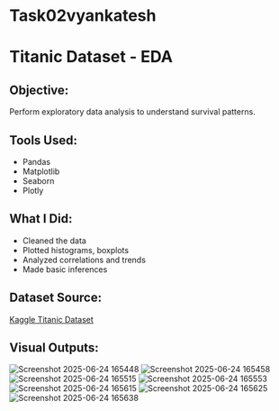 # Task02vyankatesh
# Titanic Dataset - EDA

## Objective:
Perform exploratory data analysis to understand survival patterns.

## Tools Used:
- Pandas
- Matplotlib
- Seaborn
- Plotly

## What I Did:
- Cleaned the data
- Plotted histograms, boxplots
- Analyzed correlations and trends
- Made basic inferences

## Dataset Source:
[Kaggle Titanic Dataset](https://www.kaggle.com/datasets/yasserh/titanic-dataset)

## Visual Outputs:
![Screenshot 2025-06-24 165448](https://github.com/user-attachments/assets/48be15ba-8dea-4a21-8aca-03e9f4a966df)
![Screenshot 2025-06-24 165458](https://github.com/user-attachments/assets/cd859608-4475-42cb-b279-9ebcefdfa324)
![Screenshot 2025-06-24 165515](https://github.com/user-attachments/assets/0a71f19a-1c68-4c19-bd0d-b3cf1aea329b)
![Screenshot 2025-06-24 165553](https://github.com/user-attachments/assets/3e3a1519-f2be-47be-9d44-b916666a6048)
![Screenshot 2025-06-24 165615](https://github.com/user-attachments/assets/aace2cd9-96a8-4522-ab57-51068479e064)
![Screenshot 2025-06-24 165625](https://github.com/user-attachments/assets/936d38b4-3896-4376-af8b-5c3fcf082717)
![Screenshot 2025-06-24 165638](https://github.com/user-attachments/assets/61905e2b-03eb-4860-a6fb-7d48df096b24)



